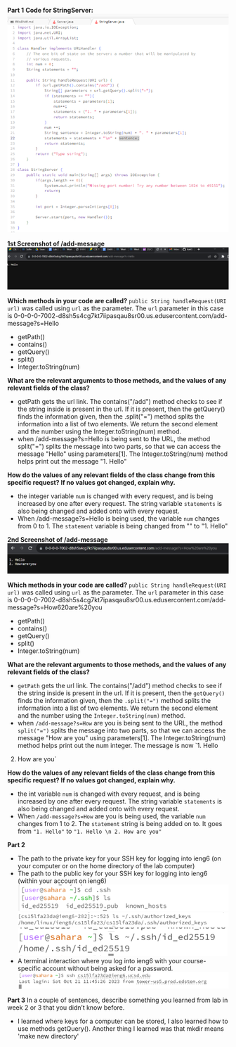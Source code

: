 **Part 1**
**Code for StringServer:**
![img1](4lab2.png)

**1st Screenshot of /add-message**
![img1](3lab2.png)

**Which methods in your code are called?**
`public String handleRequest(URI url)` was called using `url` as the parameter. The `url` parameter in this case is 0-0-0-0-7002-d8sh5s4cg7kt7iipasqau8sr00.us.edusercontent.com/add-message?s=Hello 
- getPath()
- contains()
- getQuery()
- split()
- Integer.toString(num)
  
**What are the relevant arguments to those methods, and the values of any relevant fields of the class?**
- getPath gets the url link. The contains("/add") method checks to see if the string inside is present in the url. If it is present, then the getQuery() finds the information given, then the .split("=") method splits the information into a list of two elements. We return the second element and the number using the Integer.toString(num) method.
- when /add-message?s=Hello is being sent to the URL, the method split("=") splits the message into two parts, so that we can access the message "Hello" using parameters[1]. The Integer.toString(num) method helps print out the message "1. Hello"
  
**How do the values of any relevant fields of the class change from this specific request? If no values got changed, explain why.**
- the integer variable `num` is changed with every request, and is being increased by one after every request. The string variable `statements` is also being changed and added onto with every request.
- When /add-message?s=Hello is being used, the variable `num` changes from 0 to 1. The `statement` variable is being changed from "" to "1. Hello"

**2nd Screenshot of /add-message**
![img1](2lab2.png)

**Which methods in your code are called?**
`public String handleRequest(URI url)` was called using `url` as the parameter. The `url` parameter in this case is 0-0-0-0-7002-d8sh5s4cg7kt7ipasqau8sr00.us.edusercontent.com/add-message?s=How620are%20you 
- getPath()
- contains()
- getQuery()
- split()
- Integer.toString(num)
  
**What are the relevant arguments to those methods, and the values of any relevant fields of the class?**
- `getPath` gets the url link. The contains("/add") method checks to see if the string inside is present in the url. If it is present, then the `getQuery()` finds the information given, then the `.split("=")` method splits the information into a list of two elements. We return the second element and the number using the `Integer.toString(num)` method.
- when `/add-message?s=How` are you is being sent to the URL, the method `split("=")` splits the message into two parts, so that we can access the message "How are you" using parameters[1]. The Integer.toString(num) method helps print out the num integer. The message is now
`1. Hello
2. How are you`
  
**How do the values of any relevant fields of the class change from this specific request? If no values got changed, explain why.**
- the int variable `num` is changed with every request, and is being increased by one after every request. The string variable `statements` is also being changed and added onto with every request.
- When `/add-message?s=How` are you is being used, the variable `num` changes from 1 to 2. The `statement` string is being added on to. It goes from `"1. Hello"` to `"1. Hello \n 2. How are you"`

**Part 2**
- The path to the private key for your SSH key for logging into ieng6 (on your computer or on the home directory of the lab computer)
- The path to the public key for your SSH key for logging into ieng6 (within your account on ieng6)
![img1](1lab2.png)
![img1](113first.png)
![img1](113second.png)
- A terminal interaction where you log into ieng6 with your course-specific account without being asked for a password.
![img1](8lab2.png)

**Part 3**
In a couple of sentences, describe something you learned from lab in week 2 or 3 that you didn’t know before.
- I learned where keys for a computer can be stored, I also learned how to use methods getQuery(). Another thing I learned was that mkdir means 'make new directory'
